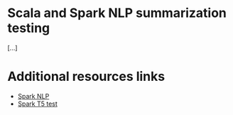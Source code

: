 # Scala and Spark NLP summarization testing
[...]
 


# Additional resources links
- [Spark NLP](https://nlp.johnsnowlabs.com/)
- [Spark T5 test](https://github.com/JohnSnowLabs/spark-nlp/blob/34513172d21c87dc0af29d26d016ffe457e5a4f5/src/test/scala/com/johnsnowlabs/nlp/annotators/seq2seq/T5TestSpec.scala)